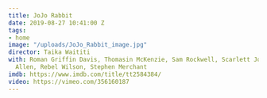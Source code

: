 ```yaml
---
title: JoJo Rabbit
date: 2019-08-27 10:41:00 Z
tags:
- home
image: "/uploads/JoJo_Rabbit_image.jpg"
director: Taika Waititi
with: Roman Griffin Davis, Thomasin McKenzie, Sam Rockwell, Scarlett Johansson, Alfie
  Allen, Rebel Wilson, Stephen Merchant
imdb: https://www.imdb.com/title/tt2584384/
video: https://vimeo.com/356160187
---
```


